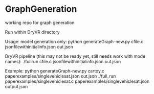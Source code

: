 # GraphGeneration
working repo for graph generation

Run within DryVR directory

Usage:
model generation only:
python generateGraph-new.py cfile.c jsonfilewithinitialinfo.json out.json


DryVR pipeline (this may not be ready yet, still needs work with mode names):
./fullrun cfile.c jsonfilewithinitialinfo.json out.json




Example:
python generateGraph-new.py cartoy.c paperexamples/singlevehiclesat.json out.json
./full_run paperexamples/singlevehiclesat.c paperexamples/singlevehiclesat.json output.json

